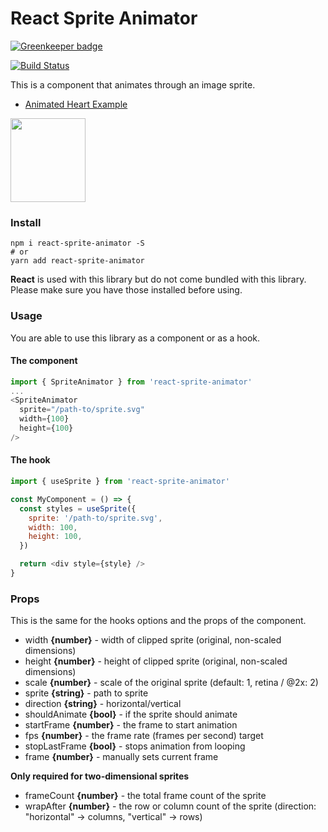 # React Sprite Animator

[![Greenkeeper badge](https://badges.greenkeeper.io/jcblw/react-sprite-animator.svg)](https://greenkeeper.io/)

[![Build Status](https://travis-ci.org/jcblw/react-sprite-animator.svg?branch=master)](https://travis-ci.org/jcblw/react-sprite-animator)

This is a component that animates through an image sprite.

- [Animated Heart Example](http://react-sprite-animator.surge.sh/)

<img src='https://raw.githubusercontent.com/jcblw/react-sprite-animator/master/examples/padman-go.gif' width='120px' height='134px'>

### Install

```shell
npm i react-sprite-animator -S
# or
yarn add react-sprite-animator
```

**React** is used with this library but do not come bundled with this library. Please make sure you have those installed before using.

### Usage

You are able to use this library as a component or as a hook.

#### The component

```javascript
import { SpriteAnimator } from 'react-sprite-animator'
...
<SpriteAnimator
  sprite="/path-to/sprite.svg"
  width={100}
  height={100}
/>
```

#### The hook

```javascript
import { useSprite } from 'react-sprite-animator'

const MyComponent = () => {
  const styles = useSprite({
    sprite: '/path-to/sprite.svg',
    width: 100,
    height: 100,
  })

  return <div style={style} />
}
```

### Props

This is the same for the hooks options and the props of the component.

- width **{number}** - width of clipped sprite (original, non-scaled dimensions)
- height **{number}** - height of clipped sprite (original, non-scaled dimensions)
- scale **{number}** - scale of the original sprite (default: 1, retina / @2x: 2)
- sprite **{string}** - path to sprite
- direction **{string}** - horizontal/vertical
- shouldAnimate **{bool}** - if the sprite should animate
- startFrame **{number}** - the frame to start animation
- fps **{number}** - the frame rate (frames per second) target
- stopLastFrame **{bool}** - stops animation from looping
- frame **{number}** - manually sets current frame

**Only required for two-dimensional sprites**

- frameCount **{number}** - the total frame count of the sprite
- wrapAfter **{number}** - the row or column count of the sprite (direction: "horizontal" -> columns, "vertical" -> rows)
